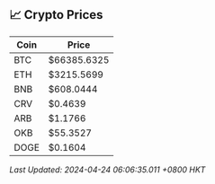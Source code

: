 ## 📈 Crypto Prices

| Coin | Price |
| ---- | ----- |
| BTC | $66385.6325 |
| ETH | $3215.5699 |
| BNB | $608.0444 |
| CRV | $0.4639 |
| ARB | $1.1766 |
| OKB | $55.3527 |
| DOGE | $0.1604 |

_Last Updated: 2024-04-24 06:06:35.011 +0800 HKT_